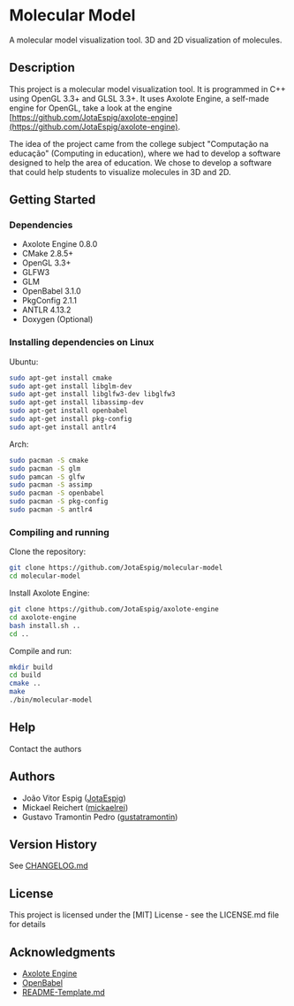 # Molecular Model

A molecular model visualization tool. 3D and 2D visualization of molecules.

## Description

This project is a molecular model visualization tool. It is programmed in C++ using OpenGL 3.3+ and GLSL 3.3+. It uses Axolote Engine, a self-made engine for OpenGL, take a look at the engine [https://github.com/JotaEspig/axolote-engine](https://github.com/JotaEspig/axolote-engine).

The idea of the project came from the college subject "Computação na educação" (Computing in education), where we had to develop a software designed to help the area of education. We chose to develop a software that could help students to visualize molecules in 3D and 2D.

## Getting Started

### Dependencies

* Axolote Engine 0.8.0
* CMake 2.8.5+
* OpenGL 3.3+
* GLFW3
* GLM
* OpenBabel 3.1.0
* PkgConfig 2.1.1
* ANTLR 4.13.2
* Doxygen (Optional)

### Installing dependencies on Linux

Ubuntu:
```bash
sudo apt-get install cmake
sudo apt-get install libglm-dev
sudo apt-get install libglfw3-dev libglfw3
sudo apt-get install libassimp-dev
sudo apt-get install openbabel
sudo apt-get install pkg-config
sudo apt-get install antlr4
```

Arch:
```bash
sudo pacman -S cmake
sudo pacman -S glm
sudo pamcan -S glfw
sudo pacman -S assimp
sudo pacman -S openbabel
sudo pacman -S pkg-config
sudo pacman -S antlr4
```

### Compiling and running

Clone the repository:
```bash
git clone https://github.com/JotaEspig/molecular-model
cd molecular-model
```

Install Axolote Engine:
```bash
git clone https://github.com/JotaEspig/axolote-engine
cd axolote-engine
bash install.sh ..
cd ..
```

Compile and run:
```bash
mkdir build
cd build
cmake ..
make
./bin/molecular-model
```

## Help

Contact the authors

## Authors

 * João Vitor Espig ([JotaEspig](https://github.com/JotaEspig))
 * Mickael Reichert ([mickaelrei](https://github.com/mickaelrei))
 * Gustavo Tramontin Pedro ([gustatramontin](https://github.com/gustatramontin))

## Version History

See [CHANGELOG.md](CHANGELOG.md)

## License

This project is licensed under the [MIT] License - see the LICENSE.md file for details

## Acknowledgments

* [Axolote Engine](https://github.com/JotaEspig/axolote-engine)
* [OpenBabel](https://github.com/openbabel/openbabel)
* [README-Template.md](https://gist.github.com/DomPizzie/7a5ff55ffa9081f2de27c315f5018afc)
